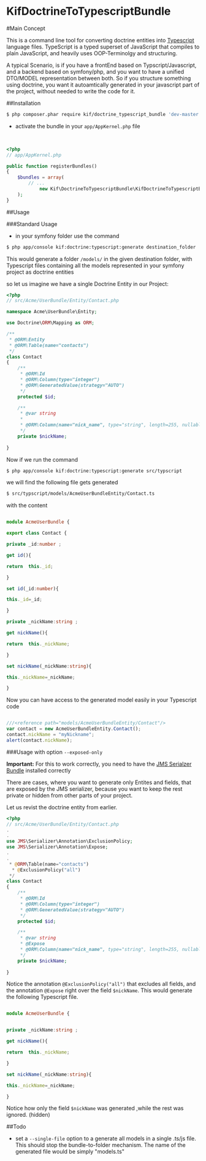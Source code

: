 KifDoctrineToTypescriptBundle
=============================

#Main Concept

This is a command line tool for converting doctrine entities into [Typescript](http://www.typescriptlang.org/) language files.
TypeScript is a typed superset of JavaScript that compiles to plain JavaScript, and heavily uses OOP-Terminolgy and structuring.

A typical Scenario, is if you have a frontEnd based on Typscript/Javascript, and a backend based on symfony/php, and you want to have
a unified DTO/MODEL     representation between both. So if you structure something using doctrine, you want it autoamtically generated
in your javascript part of the project, without needed to write the code for it.



##Installation

``` bash
$ php composer.phar require kif/doctrine_typescript_bundle 'dev-master'
```


* activate the bundle in your <code>app/AppKernel.php</code> file
<br>

``` php
<?php
// app/AppKernel.php

public function registerBundles()
{
    $bundles = array(
        // ...
            new Kif\DoctrineToTypescriptBundle\KifDoctrineToTypescriptBundle(),
    );
}
```


##Usage


###Standard Usage

* in your symfony folder use the command


``` bash
$ php app/console kif:doctrine:typescript:generate destination_folder
```

This would generate a folder <code>/models/</code> in the given destination folder, with Typescript files containing all the models
represented in your symfony project as doctrine entities

so let us imagine we have a single Doctrine Entity in our Project:

``` php
<?php
// src/Acme/UserBundle/Entity/Contact.php

namespace Acme\UserBundle\Entity;

use Doctrine\ORM\Mapping as ORM;

/**
 * @ORM\Entity
 * @ORM\Table(name="contacts")
 */
class Contact
{
    /**
     * @ORM\Id
     * @ORM\Column(type="integer")
     * @ORM\GeneratedValue(strategy="AUTO")
     */
    protected $id;

    /**
     * @var string
     *
     * @ORM\Column(name="nick_name", type="string", length=255, nullable=true)
     */
    private $nickName;
    
}
```

Now if we run the command


``` bash
$ php app/console kif:doctrine:typescript:generate src/typscript
```

we will find the following file gets generated

``` bash
$ src/typscript/models/AcmeUserBundleEntity/Contact.ts
```

with the content


``` typescript

module AcmeUserBundle {

export class Contact {

private _id:number ;

get id(){

return  this._id;

}

set id(_id:number){

this._id=_id;

}

private _nickName:string ;

get nickName(){

return  this._nickName;

}

set nickName(_nickName:string){

this._nickName=_nickName;

}

```


Now you can have access to the generated model easily in your Typescript code


``` typescript

///<reference path="models/AcmeUserBundleEntity/Contact"/>
var contact = new AcmeUserBundleEntity.Contact();
contact.nickName = "myNickname";
alert(contact.nickName);

```


###Usage with option <code>--exposed-only</code>

<strong>Important:</strong> For this to work correctly, you need to have the 
[JMS Serialzer Bundle](https://github.com/schmittjoh/JMSSerializerBundle) installed correctly

There are cases, where you want to generate only Entites and fields, that are exposed by the JMS serializer,
because you want to keep the rest private or hidden from other parts of your project.

Let us revist the doctrine entity from earlier.

``` php
<?php
// src/Acme/UserBundle/Entity/Contact.php
.
.
use JMS\Serializer\Annotation\ExclusionPolicy;
use JMS\Serializer\Annotation\Expose;
.
.
 * @ORM\Table(name="contacts")
  * @ExclusionPolicy("all")
 */
class Contact
{
    /**
     * @ORM\Id
     * @ORM\Column(type="integer")
     * @ORM\GeneratedValue(strategy="AUTO")
     */
    protected $id;

    /**
     * @var string
     * @Expose
     * @ORM\Column(name="nick_name", type="string", length=255, nullable=true)
     */
    private $nickName;
    
}
```

Notice the annotation <code>@ExclusionPolicy("all")</code> that excludes all fields, and the annotation <code>@Expose</code>
right over the field <code>$nickName</code>. This would generate the following Typescript file.


``` typescript

module AcmeUserBundle {


private _nickName:string ;

get nickName(){

return  this._nickName;

}

set nickName(_nickName:string){

this._nickName=_nickName;

}

```

Notice how only the field <code>$nickName</code> was generated ,while the rest was ignored. (hidden)


##Todo
* set a <code>--single-file</code> option to a generate all models in a single .ts/js file. 
This should stop the bundle-to-folder mechanism. The name of the generated file would be simply "models.ts"


